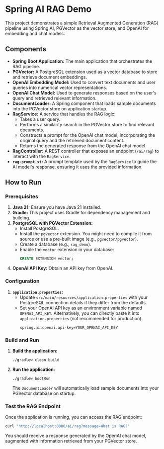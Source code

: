 # Spring AI RAG Demo

This project demonstrates a simple Retrieval Augmented Generation (RAG) pipeline using Spring AI, PGVector as the vector store, and OpenAI for embedding and chat models.

## Components

*   **Spring Boot Application:** The main application that orchestrates the RAG pipeline.
*   **PGVector:** A PostgreSQL extension used as a vector database to store and retrieve document embeddings.
*   **OpenAI Embedding Model:** Used to convert text documents and user queries into numerical vector representations.
*   **OpenAI Chat Model:** Used to generate responses based on the user's query and retrieved relevant information.
*   **DocumentLoader:** A Spring component that loads sample documents into the PGVector store on application startup.
*   **RagService:** A service that handles the RAG logic:
    *   Takes a user query.
    *   Performs a similarity search in the PGVector store to find relevant documents.
    *   Constructs a prompt for the OpenAI chat model, incorporating the original query and the retrieved document content.
    *   Returns the generated response from the OpenAI chat model.
*   **RagController:** A REST controller that exposes an endpoint (`/ai/rag`) to interact with the `RagService`.
*   **`rag-prompt.st`:** A prompt template used by the `RagService` to guide the AI model's response, ensuring it uses the provided information.

## How to Run

### Prerequisites

1.  **Java 21:** Ensure you have Java 21 installed.
2.  **Gradle:** This project uses Gradle for dependency management and building.
3.  **PostgreSQL with PGVector Extension:**
    *   Install PostgreSQL.
    *   Install the `pgvector` extension. You might need to compile it from source or use a pre-built image (e.g., `pgvector/pgvector`).
    *   Create a database (e.g., `rag_demo`).
    *   Enable the `vector` extension in your database:
        ```sql
        CREATE EXTENSION vector;
        ```
4.  **OpenAI API Key:** Obtain an API key from OpenAI.

### Configuration

1.  **`application.properties`:**
    *   Update `src/main/resources/application.properties` with your PostgreSQL connection details if they differ from the defaults.
    *   Set your OpenAI API key as an environment variable named `OPENAI_API_KEY`. Alternatively, you can directly paste it into `application.properties` (not recommended for production):
        ```properties
        spring.ai.openai.api-key=YOUR_OPENAI_API_KEY
        ```

### Build and Run

1.  **Build the application:**
    ```bash
    ./gradlew clean build
    ```
2.  **Run the application:**
    ```bash
    ./gradlew bootRun
    ```
    The `DocumentLoader` will automatically load sample documents into your PGVector database on startup.

### Test the RAG Endpoint

Once the application is running, you can access the RAG endpoint:

```bash
curl "http://localhost:8080/ai/rag?message=What is RAG?"
```

You should receive a response generated by the OpenAI chat model, augmented with information retrieved from your PGVector store.